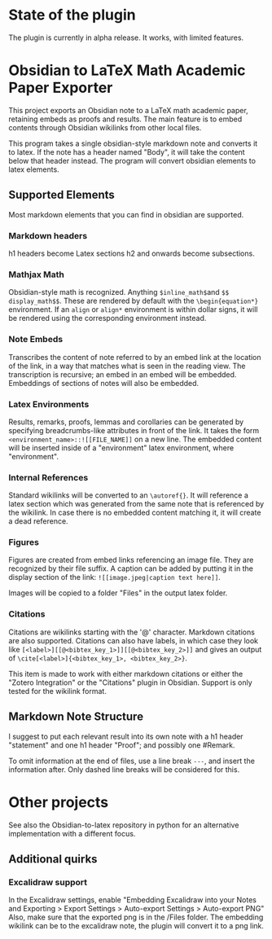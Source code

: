 # State of the plugin
The plugin is currently in alpha release. It works, with limited features.
# Obsidian to LaTeX Math Academic Paper Exporter
This project exports an Obsidian note to a LaTeX math academic paper, retaining embeds as proofs and results. The main feature is to embed contents through Obsidian wikilinks from other local files.

This program takes a single obsidian-style markdown note and converts it to latex. If the note has a header named "Body", it will take the content below that header instead. The program will convert obsidian elements to latex elements.
## Supported Elements
Most markdown elements that you can find in obsidian are supported. 
### Markdown headers 
h1 headers become Latex sections h2 and onwards become subsections.

### Mathjax Math
Obsidian-style math is recognized. Anything `$inline_math$`and `$$ display_math$$`. These are rendered by default with the `\begin{equation*}` environment. If an `align` or `align*` environment is within dollar signs, it will be rendered using the corresponding environment instead.

### Note Embeds
Transcribes the content of note referred to by an embed link at the location of the link, in a way that matches what is seen in the reading view. The transcription is recursive; an embed in an embed will be embedded. Embeddings of sections of notes will also be embedded.

### Latex Environments
Results, remarks, proofs, lemmas and corollaries can be generated by specifying breadcrumbs-like attributes in front of the link. It takes the form `<environment_name>::![[FILE_NAME]]` on a new line. The embedded content will be inserted inside of a "environment" latex environment, where "environment".

### Internal References
Standard wikilinks will be converted to an `\autoref{}`. It will reference a latex section which was generated from the same note that is referenced by the wikilink. In case there is no embedded content matching it, it will create a dead reference.

### Figures
Figures are created from embed links referencing an image file. They are recognized by their file suffix. A caption can be added by putting it in the display section of the link: `![[image.jpeg|caption text here]]`.

Images will be copied to a folder "Files" in the output latex folder.

### Citations
Citations are wikilinks starting with the '@' character. Markdown citations are also supported. Citations can also have labels, in which case they look like `[<label>][[@<bibtex_key_1>]][[@<bibtex_key_2>]]` and gives an output of `\cite[<label>]{<bibtex_key_1>, <bibtex_key_2>}`.

This item is made to work with either markdown citations or either the "Zotero Integration" or the "Citations" plugin in Obsidian. Support is only tested for the wikilink format.

## Markdown Note Structure

I suggest to put each relevant result into its own note with a h1 header "statement" and one h1 header "Proof"; and possibly one #Remark.

To omit information at the end of files, use a line break `---`, and insert the information after. Only dashed line breaks will be considered for this.
# Other projects
See also the Obsidian-to-latex repository in python for an alternative implementation with a different focus.

## Additional quirks
### Excalidraw support
In the Excalidraw settings, enable "Embedding Excalidraw into your Notes and Exporting > Export Settings > Auto-export Settings > Auto-export PNG"
Also, make sure that the exported png is in the /Files folder. The embedding wikilink can be to the excalidraw note, the plugin will convert it to a png link.

